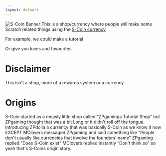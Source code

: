 ```yaml
---
layout: default
---
```


![S-Coin Banner](http://i68.tinypic.com/nyg4lc.jpg)
This is a shop/currency where people will make some Scratch related things using the [S-Coin currency](https://scratch.mit.edu/discuss/topic/350825)

For example, we could make a tutorial

Or give you loves and favourites

# Disclaimer

This isn't a shop, more of a rewards system or a currency. 

# Origins

S-Coin started as a measly little shop called “ZPgamings Tutorial Shop” but ZPgaming thought that was a bit Long or it didn't roll off the tongue. Introducing ZPdolla a currency that was basically S-Coin as we know it now EXCEPT MClovers messaged ZPgaming and said something like “People don't usually like currencies that involve the founders' name” ZPgaming replied “Does S-Coin exist” MClovers replied instantly “Don't think so” so yeah that's S-Coins origin story.
